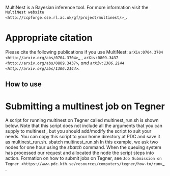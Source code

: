 MultiNest is a Bayesian inference tool.
For more information visit the
`MultiNest website <http://ccpforge.cse.rl.ac.uk/gf/project/multinest/>`_.

# Appropriate citation
Please cite the following publications if you use MultiNest: `arXiv:0704.3704 <http://arxiv.org/abs/0704.3704>`_ , `arXiv:0809.3437 <http://arxiv.org/abs/0809.3437>`_, and `arXiv:1306.2144 <http://arxiv.org/abs/1306.2144>`_.

## How to use


# Submitting a multinest job on Tegner
A script for running multinest on Tegner called multinest_run.sh is shown below.
Note that this script does not include all the arguments that you can supply to multinest , but you should add/modify the script to suit your needs. You can copy this script to your home directory at PDC and save it as multinest_run.sh.
sbatch multinest_run.sh
In this example, we ask two nodes for one hour using the *sbatch* command. When the queuing system has processed our request and allocated the node the script steps into action.
Formation on how to submit jobs on Tegner, see `Job Submission on Tegner <https://www.pdc.kth.se/resources/computers/tegner/how-to/run>`_ .
